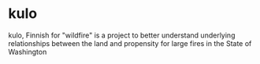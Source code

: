 # kulo
 kulo, Finnish for "wildfire" is a project to better understand underlying relationships between the land and propensity for large fires in the State of Washington
